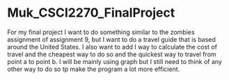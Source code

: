 # Muk_CSCI2270_FinalProject
For my final project I want to do something similar to the zombies assignment of assignment 9, but I want to do a travel guide that is based around the United States. I also want to add I way to calculate the cost of travel and the cheapest way to do so and the quickest way to travel from point a to point b. I will be mainly using graph but I still need to think of any other way to do so tp make the program a lot more efficient.
